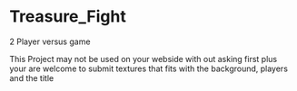 # Treasure_Fight
2 Player versus game

This Project may not be used on your webside with out asking first
plus your are welcome to submit textures that fits with the background, players and the title
